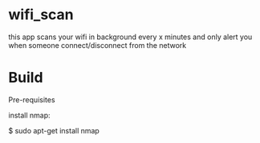 # wifi_scan
this app scans your wifi in background every x minutes and only alert you when someone connect/disconnect from the network 

# Build
Pre-requisites

install nmap: 

$ sudo apt-get install nmap

